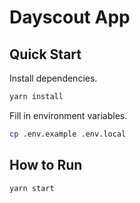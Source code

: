 # Dayscout App

## Quick Start

Install dependencies.

```bash
yarn install
```

Fill in environment variables.

```bash
cp .env.example .env.local
```

## How to Run

```bash
yarn start
```
